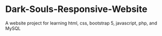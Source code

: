 # Dark-Souls-Responsive-Website
A website project for learning html, css, bootstrap 5, javascript, php, and MySQL

